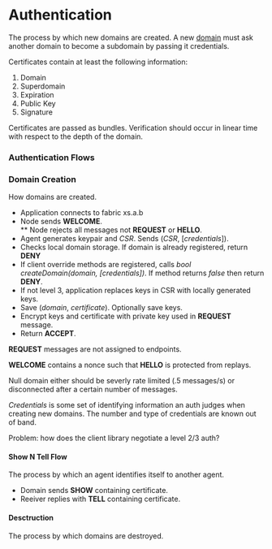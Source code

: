 # Authentication

The process by which new domains are created. A new [domain][domain] must ask another domain to become a subdomain by passing it credentials.

Certificates contain at least the following information:

1. Domain
2. Superdomain
3. Expiration
4. Public Key
5. Signature

Certificates are passed as bundles. Verification should occur in linear time with respect to the depth of the domain.

### Authentication Flows

### Domain Creation 

How domains are created.

* Application connects to fabric xs.a.b
* Node sends **WELCOME**.  
** Node rejects all messages not **REQUEST** or **HELLO**. 
* Agent generates keypair and *CSR*. Sends (*CSR*, [*credentials*]).
* Checks local domain storage. If domain is already registered, return **DENY**
* If client override methods are registered, calls *bool createDomain(domain, [credentials])*. If method returns *false* then return **DENY**.
* If not level 3, application replaces keys in CSR with locally generated keys.
* Save (*domain*, *certificate*). Optionally save keys. 
* Encrypt keys and certificate with private key used in **REQUEST** message.
* Return **ACCEPT**. 

**REQUEST** messages are not assigned to endpoints. 

**WELCOME** contains a nonce such that **HELLO** is protected from replays. 

Null domain either should be severly rate limited (.5 messages/s) or disconnected after a certain number of messages. 

*Credentials* is some set of identifying information an auth judges when creating new domains. The number and type of credentials are known out of band. 

Problem: how does the client library negotiate a level 2/3 auth?

#### Show N Tell Flow

The process by which an agent identifies itself to another agent.

* Domain sends **SHOW** containing certificate. 
* Reeiver replies with **TELL** containing certificate. 


#### Desctruction

The process by which domains are destroyed. 

<!-- Reference for TOC -->

[message]:/pages/riffle/Message.md
[agent]:/pages/riffle/Agent.md
[node]:/pages/fabric/Node.md
[fabric]:/pages/fabric/Fabric.md
[domain]:/pages/riffle/Domain.md
[action]:/pages/riffle/Agent.md
[endpoint]:/pages/riffle/Endpoint.md
[samples]:/pages/samples/Samples.md

[auth]:/pages/appliances/Auth-Appliance.md

[perm]:/pages/security/Permission.md
[flows]:/pages/security/Security-Flows.md